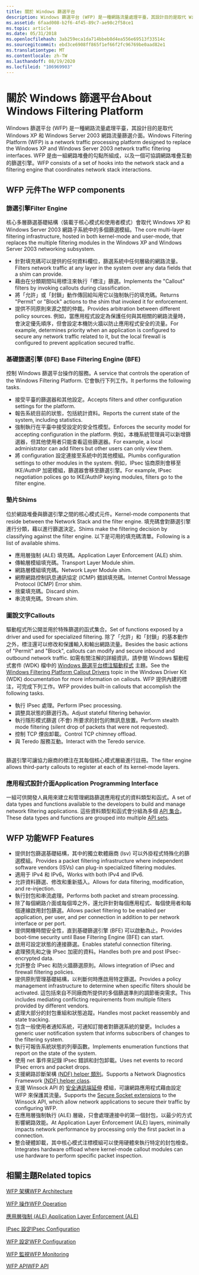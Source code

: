 ```yaml
---
title: 關於 Windows 篩選平台
description: Windows 篩選平台 (WFP) 是一種網路流量處理平臺，其設計目的是取代 Windows XP 和 Windows Server 2003 網路流量篩選介面。
ms.assetid: 6faad008-b2f6-4f45-89c7-ae98c2f58ce1
ms.topic: article
ms.date: 05/31/2018
ms.openlocfilehash: 3ab259eca1da714bbeb8d4ea556e69513f33514c
ms.sourcegitcommit: ebd3ce6908ff865f1ef66f2fc96769be0aad82e1
ms.translationtype: MT
ms.contentlocale: zh-TW
ms.lasthandoff: 08/19/2020
ms.locfileid: "106969903"
---
```

# <a name="about-windows-filtering-platform"></a><span data-ttu-id="84106-103">關於 Windows 篩選平台</span><span class="sxs-lookup"><span data-stu-id="84106-103">About Windows Filtering Platform</span></span>

<span data-ttu-id="84106-104">Windows 篩選平台 (WFP) 是一種網路流量處理平臺，其設計目的是取代 Windows XP 和 Windows Server 2003 網路流量篩選介面。</span><span class="sxs-lookup"><span data-stu-id="84106-104">Windows Filtering Platform (WFP) is a network traffic processing platform designed to replace the Windows XP and Windows Server 2003 network traffic filtering interfaces.</span></span> <span data-ttu-id="84106-105">WFP 是由一組網路堆疊的勾點所組成，以及一個可協調網路堆疊互動的篩選引擎。</span><span class="sxs-lookup"><span data-stu-id="84106-105">WFP consists of a set of hooks into the network stack and a filtering engine that coordinates network stack interactions.</span></span>

## <a name="the-wfp-components"></a><span data-ttu-id="84106-106">WFP 元件</span><span class="sxs-lookup"><span data-stu-id="84106-106">The WFP components</span></span>

### <a name="filter-engine"></a><span data-ttu-id="84106-107">篩選引擎</span><span class="sxs-lookup"><span data-stu-id="84106-107">Filter Engine</span></span>

<span data-ttu-id="84106-108">核心多層篩選基礎結構（裝載于核心模式和使用者模式）會取代 Windows XP 和 Windows Server 2003 網路子系統中的多個篩選模組。</span><span class="sxs-lookup"><span data-stu-id="84106-108">The core multi-layer filtering infrastructure, hosted in both kernel-mode and user-mode, that replaces the multiple filtering modules in the Windows XP and Windows Server 2003 networking subsystem.</span></span>

-   <span data-ttu-id="84106-109">針對填充碼可以提供的任何資料欄位，篩選系統中任何層級的網路流量。</span><span class="sxs-lookup"><span data-stu-id="84106-109">Filters network traffic at any layer in the system over any data fields that a shim can provide.</span></span>
-   <span data-ttu-id="84106-110">藉由在分類期間叫用標注來執行「標注」篩選。</span><span class="sxs-lookup"><span data-stu-id="84106-110">Implements the "Callout" filters by invoking callouts during classification.</span></span>
-   <span data-ttu-id="84106-111">將「允許」或「封鎖」動作傳回給叫用它以強制執行的填充碼。</span><span class="sxs-lookup"><span data-stu-id="84106-111">Returns "Permit" or "Block" actions to the shim that invoked it for enforcement.</span></span>
-   <span data-ttu-id="84106-112">提供不同原則來源之間的仲裁。</span><span class="sxs-lookup"><span data-stu-id="84106-112">Provides arbitration between different policy sources.</span></span> <span data-ttu-id="84106-113">例如，當應用程式設定為保護任何與其相關的網路流量時，會決定優先順序，但會設定本機防火牆以防止應用程式安全的流量。</span><span class="sxs-lookup"><span data-stu-id="84106-113">For example, determines priority when an application is configured to secure any network traffic related to it, but the local firewall is configured to prevent application secured traffic.</span></span><br/>

### <a name="base-filtering-engine-bfe"></a><span data-ttu-id="84106-114">基礎篩選引擎 (BFE) </span><span class="sxs-lookup"><span data-stu-id="84106-114">Base Filtering Engine (BFE)</span></span>

<span data-ttu-id="84106-115">控制 Windows 篩選平台操作的服務。</span><span class="sxs-lookup"><span data-stu-id="84106-115">A service that controls the operation of the Windows Filtering Platform.</span></span> <span data-ttu-id="84106-116">它會執行下列工作。</span><span class="sxs-lookup"><span data-stu-id="84106-116">It performs the following tasks.</span></span>

-   <span data-ttu-id="84106-117">接受平臺的篩選器和其他設定。</span><span class="sxs-lookup"><span data-stu-id="84106-117">Accepts filters and other configuration settings for the platform.</span></span>
-   <span data-ttu-id="84106-118">報告系統目前的狀態，包括統計資料。</span><span class="sxs-lookup"><span data-stu-id="84106-118">Reports the current state of the system, including statistics.</span></span>
-   <span data-ttu-id="84106-119">強制執行在平臺中接受設定的安全性模型。</span><span class="sxs-lookup"><span data-stu-id="84106-119">Enforces the security model for accepting configuration in the platform.</span></span> <span data-ttu-id="84106-120">例如，本機系統管理員可以新增篩選器，但其他使用者只能查看這些篩選器。</span><span class="sxs-lookup"><span data-stu-id="84106-120">For example, a local administrator can add filters but other users can only view them.</span></span><br/>
-   <span data-ttu-id="84106-121">將 configuration 設定連接至系統中的其他模組。</span><span class="sxs-lookup"><span data-stu-id="84106-121">Plumbs configuration settings to other modules in the system.</span></span> <span data-ttu-id="84106-122">例如，IPsec 協商原則會移至 IKE/AuthIP 加密模組，篩選器會移至篩選引擎。</span><span class="sxs-lookup"><span data-stu-id="84106-122">For example, IPsec negotiation polices go to IKE/AuthIP keying modules, filters go to the filter engine.</span></span><br/>

### <a name="shims"></a><span data-ttu-id="84106-123">墊片</span><span class="sxs-lookup"><span data-stu-id="84106-123">Shims</span></span>

<span data-ttu-id="84106-124">位於網路堆疊與篩選引擎之間的核心模式元件。</span><span class="sxs-lookup"><span data-stu-id="84106-124">Kernel-mode components that reside between the Network Stack and the filter engine.</span></span> <span data-ttu-id="84106-125">填充碼會對篩選引擎進行分類，藉以進行篩選決定。</span><span class="sxs-lookup"><span data-stu-id="84106-125">Shims make the filtering decision by classifying against the filter engine.</span></span> <span data-ttu-id="84106-126">以下是可用的填充碼清單。</span><span class="sxs-lookup"><span data-stu-id="84106-126">Following is a list of available shims.</span></span>

-   <span data-ttu-id="84106-127">應用層強制 (ALE) 填充碼。</span><span class="sxs-lookup"><span data-stu-id="84106-127">Application Layer Enforcement (ALE) shim.</span></span>
-   <span data-ttu-id="84106-128">傳輸層模組填充碼。</span><span class="sxs-lookup"><span data-stu-id="84106-128">Transport Layer Module shim.</span></span>
-   <span data-ttu-id="84106-129">網路層模組填充碼。</span><span class="sxs-lookup"><span data-stu-id="84106-129">Network Layer Module shim.</span></span>
-   <span data-ttu-id="84106-130">網際網路控制訊息通訊協定 (ICMP) 錯誤填充碼。</span><span class="sxs-lookup"><span data-stu-id="84106-130">Internet Control Message Protocol (ICMP) Error shim.</span></span>
-   <span data-ttu-id="84106-131">捨棄填充碼。</span><span class="sxs-lookup"><span data-stu-id="84106-131">Discard shim.</span></span>
-   <span data-ttu-id="84106-132">串流填充碼。</span><span class="sxs-lookup"><span data-stu-id="84106-132">Stream shim.</span></span>

### <a name="callouts"></a><span data-ttu-id="84106-133">圖說文字</span><span class="sxs-lookup"><span data-stu-id="84106-133">Callouts</span></span>

<span data-ttu-id="84106-134">驅動程式所公開並用於特殊篩選的函式集合。</span><span class="sxs-lookup"><span data-stu-id="84106-134">Set of functions exposed by a driver and used for specialized filtering.</span></span> <span data-ttu-id="84106-135">除了「允許」和「封鎖」的基本動作之外，標注還可以修改和保護輸入和輸出網路流量。</span><span class="sxs-lookup"><span data-stu-id="84106-135">Besides the basic actions of "Permit" and "Block", callouts can modify and secure inbound and outbound network traffic.</span></span> <span data-ttu-id="84106-136">如需有關注解的詳細資訊，請參閱 Windows 驅動程式套件 (WDK) 檔中的 [Windows 篩選平台標注驅動程式](/windows-hardware/drivers/network/windows-filtering-platform-callout-drivers2) 主題。</span><span class="sxs-lookup"><span data-stu-id="84106-136">See the [Windows Filtering Platform Callout Drivers](/windows-hardware/drivers/network/windows-filtering-platform-callout-drivers2) topic in the Windows Driver Kit (WDK) documentation for more information on callouts.</span></span> <span data-ttu-id="84106-137">WFP 提供內建的標注，可完成下列工作。</span><span class="sxs-lookup"><span data-stu-id="84106-137">WFP provides built-in callouts that accomplish the following tasks.</span></span><br/>

-   <span data-ttu-id="84106-138">執行 IPsec 處理。</span><span class="sxs-lookup"><span data-stu-id="84106-138">Perform IPsec processing.</span></span>
-   <span data-ttu-id="84106-139">調整具狀態的篩選行為。</span><span class="sxs-lookup"><span data-stu-id="84106-139">Adjust stateful filtering behavior.</span></span>
-   <span data-ttu-id="84106-140">執行隱形模式篩選 (不會) 所要求的封包的無訊息放置。</span><span class="sxs-lookup"><span data-stu-id="84106-140">Perform stealth mode filtering (silent drop of packets that were not requested).</span></span>
-   <span data-ttu-id="84106-141">控制 TCP 煙囪卸載。</span><span class="sxs-lookup"><span data-stu-id="84106-141">Control TCP chimney offload.</span></span>
-   <span data-ttu-id="84106-142">與 Teredo 服務互動。</span><span class="sxs-lookup"><span data-stu-id="84106-142">Interact with the Teredo service.</span></span>

<br/> <span data-ttu-id="84106-143">篩選引擎可讓協力廠商的標注在其每個核心模式層級進行註冊。</span><span class="sxs-lookup"><span data-stu-id="84106-143">The filter engine allows third-party callouts to register at each of its kernel-mode layers.</span></span><br/>

### <a name="application-programming-interface"></a><span data-ttu-id="84106-144">應用程式設計介面</span><span class="sxs-lookup"><span data-stu-id="84106-144">Application Programming Interface</span></span>

<span data-ttu-id="84106-145">一組可供開發人員用來建立和管理網路篩選應用程式的資料類型和函式。</span><span class="sxs-lookup"><span data-stu-id="84106-145">A set of data types and functions available to the developers to build and manage network filtering applications.</span></span> <span data-ttu-id="84106-146">這些資料類型和函式會分組為多個 [API 集合](api-sets.md)。</span><span class="sxs-lookup"><span data-stu-id="84106-146">These data types and functions are grouped into multiple [API sets](api-sets.md).</span></span>

## <a name="wfp-features"></a><span data-ttu-id="84106-147">WFP 功能</span><span class="sxs-lookup"><span data-stu-id="84106-147">WFP Features</span></span>

-   <span data-ttu-id="84106-148">提供封包篩選基礎結構，其中的獨立軟體廠商 (Isv) 可以外掛程式特殊化的篩選模組。</span><span class="sxs-lookup"><span data-stu-id="84106-148">Provides a packet filtering infrastructure where independent software vendors (ISVs) can plug-in specialized filtering modules.</span></span>
-   <span data-ttu-id="84106-149">適用于 IPv4 和 IPv6。</span><span class="sxs-lookup"><span data-stu-id="84106-149">Works with both IPv4 and IPv6.</span></span>
-   <span data-ttu-id="84106-150">允許資料篩選、修改和重新插入。</span><span class="sxs-lookup"><span data-stu-id="84106-150">Allows for data filtering, modification, and re-injection.</span></span>
-   <span data-ttu-id="84106-151">執行封包和串流處理。</span><span class="sxs-lookup"><span data-stu-id="84106-151">Performs both packet and stream processing.</span></span>
-   <span data-ttu-id="84106-152">除了每個網路介面或每個埠之外，還允許針對每個應用程式、每個使用者和每個連線啟用封包篩選。</span><span class="sxs-lookup"><span data-stu-id="84106-152">Allows packet filtering to be enabled per application, per user, and per connection in addition to per network interface or per port.</span></span>
-   <span data-ttu-id="84106-153">提供開機時間安全性，直到基礎篩選引擎 (BFE) 可以啟動為止。</span><span class="sxs-lookup"><span data-stu-id="84106-153">Provides boot-time security until Base Filtering Engine (BFE) can start.</span></span>
-   <span data-ttu-id="84106-154">啟用可設定狀態的連接篩選。</span><span class="sxs-lookup"><span data-stu-id="84106-154">Enables stateful connection filtering.</span></span>
-   <span data-ttu-id="84106-155">處理預先和之後 IPsec 加密的資料。</span><span class="sxs-lookup"><span data-stu-id="84106-155">Handles both pre and post IPsec-encrypted data.</span></span>
-   <span data-ttu-id="84106-156">允許整合 IPsec 和防火牆篩選原則。</span><span class="sxs-lookup"><span data-stu-id="84106-156">Allows integration of IPsec and firewall filtering policies.</span></span>
-   <span data-ttu-id="84106-157">提供原則管理基礎結構，以判斷何時應啟用特定篩選。</span><span class="sxs-lookup"><span data-stu-id="84106-157">Provides a policy management infrastructure to determine when specific filters should be activated.</span></span> <span data-ttu-id="84106-158">這包括來自不同廠商所提供的多個篩選準則的調節衝突需求。</span><span class="sxs-lookup"><span data-stu-id="84106-158">This includes mediating conflicting requirements from multiple filters provided by different vendors.</span></span>
-   <span data-ttu-id="84106-159">處理大部分的封包重組和狀態追蹤。</span><span class="sxs-lookup"><span data-stu-id="84106-159">Handles most packet reassembly and state tracking.</span></span>
-   <span data-ttu-id="84106-160">包含一般使用者通知系統，可通知訂閱者對篩選系統的變更。</span><span class="sxs-lookup"><span data-stu-id="84106-160">Includes a generic user notification system that informs subscribers of changes to the filtering system.</span></span>
-   <span data-ttu-id="84106-161">執行可報告系統狀態的列舉函數。</span><span class="sxs-lookup"><span data-stu-id="84106-161">Implements enumeration functions that report on the state of the system.</span></span>
-   <span data-ttu-id="84106-162">使用 net 事件來記錄 IPsec 錯誤和封包卸載。</span><span class="sxs-lookup"><span data-stu-id="84106-162">Uses net events to record IPsec errors and packet drops.</span></span>
-   <span data-ttu-id="84106-163">支援網路診斷架構 [ (NDF) helper 類別](/windows/desktop/NDF/extensible-helper-classes)。</span><span class="sxs-lookup"><span data-stu-id="84106-163">Supports a Network Diagnostics Framework [(NDF) helper class](/windows/desktop/NDF/extensible-helper-classes).</span></span>
-   <span data-ttu-id="84106-164">支援 Winsock API 的 [安全通訊端延伸](/windows/desktop/WinSock/winsock-secure-socket-extensions) 模組，可讓網路應用程式藉由設定 WFP 來保護其流量。</span><span class="sxs-lookup"><span data-stu-id="84106-164">Supports the [Secure Socket extensions](/windows/desktop/WinSock/winsock-secure-socket-extensions) to the Winsock API, which allow network applications to secure their traffic by configuring WFP.</span></span>
-   <span data-ttu-id="84106-165">在應用層強制執行 (ALE) 層級，只會處理連接中的第一個封包，以最少的方式影響網路效能。</span><span class="sxs-lookup"><span data-stu-id="84106-165">At Application Layer Enforcement (ALE) layers, minimally impacts network performance by processing only the first packet in a connection.</span></span>
-   <span data-ttu-id="84106-166">整合硬體卸載，其中核心模式注標模組可以使用硬體來執行特定的封包檢查。</span><span class="sxs-lookup"><span data-stu-id="84106-166">Integrates hardware offload where kernel-mode callout modules can use hardware to perform specific packet inspection.</span></span>

## <a name="related-topics"></a><span data-ttu-id="84106-167">相關主題</span><span class="sxs-lookup"><span data-stu-id="84106-167">Related topics</span></span>

<dl> <dt>

[<span data-ttu-id="84106-168">WFP 架構</span><span class="sxs-lookup"><span data-stu-id="84106-168">WFP Architecture</span></span>](windows-filtering-platform-architecture-overview.md)
</dt> <dt>

[<span data-ttu-id="84106-169">WFP 操作</span><span class="sxs-lookup"><span data-stu-id="84106-169">WFP Operation</span></span>](basic-operation.md)
</dt> <dt>

[<span data-ttu-id="84106-170">應用層強制 (ALE) </span><span class="sxs-lookup"><span data-stu-id="84106-170">Application Layer Enforcement (ALE)</span></span>](application-layer-enforcement--ale-.md)
</dt> <dt>

[<span data-ttu-id="84106-171">IPsec 設定</span><span class="sxs-lookup"><span data-stu-id="84106-171">IPsec Configuration</span></span>](ipsec-configuration.md)
</dt> <dt>

[<span data-ttu-id="84106-172">WFP 設定</span><span class="sxs-lookup"><span data-stu-id="84106-172">WFP Configuration</span></span>](wfp-configuration.md)
</dt> <dt>

[<span data-ttu-id="84106-173">WFP 監視</span><span class="sxs-lookup"><span data-stu-id="84106-173">WFP Monitoring</span></span>](wfp-monitoring.md)
</dt> <dt>

[<span data-ttu-id="84106-174">WFP API</span><span class="sxs-lookup"><span data-stu-id="84106-174">WFP API</span></span>](api-sets.md)
</dt> </dl>

 

